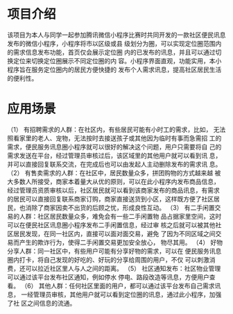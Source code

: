 # 项目介绍

  该项目为本人与同学一起参加腾讯微信小程序比赛时共同开发的一款社区便民讯息发布的微信小程序，小程序将市以区级或县 级划分为圈，可以实现定位圈范围内的需求信息发布功能，首页仅会展示定位圈 内的已发布的讯息，并且可以通过切换定位来切换定位圈展示不同定位圈的内 容。小程序界面直观，功能实用，本小程序旨在服务定位圈内的居民方便快捷的 发布个人需求讯息，提高社区居民生活的便利性。

# 应用场景
  
  （1） 有招聘需求的人群：在社区内，有些居民可能有小时工的需求，比如， 无法照看家里的老人、宠物，无法按时去接送孩子或其他因为临时有事而急需招 工的需求，便民服务讯息圈小程序就可以很好的解决这个问题，用户只需要将自 己的需求发送在平台，经过管理员审核过后，该区域里的其他用户就可以看到讯 息，并可以直接回复联系交流，在完成后也可以由发起人主动删除发布的需求讯 息。
  （2） 有售卖需求的人群：在社区中，居民数量众多，拼团购物的方式越来越 被大多数人所接受，商家本着量大从优的原则，可以在此小程序内发布商品信息， 经过管理员资质审核以后，社区居民就可以看到该商家发布的商品讯息，有需求 的居民可以直接回复联系商家订购，商家直接送货到小区，这样既方便了社区居 民，也消除了商家因卖不出货的后顾之忧，形成良性互动。 
  （3） 有二手闲置交易的人群：社区居民数量众多，难免会有一些二手闲置物 品占据家里空间，这时可以在便民社区讯息圈小程序发布二手闲置信息，经过审 核之后就可以被其他社区居民发现，在同一社区内，直接可以面对面交易，避免 了因为不同区域之间交易而产生的欺诈行为，使得二手闲置交易更加安全放心， 物尽其用。
  （4） 好物分享人群：同一社区中，有些用户可能有分享好物的需求，可以在 便民服务讯息圈内打卡，将自己发现的好吃的、好玩的分享给周围的用户，不仅 可以刺激消费，还可以拉近社区里人与人之间的距离。 
  （5） 社区通知发布：社区物业管理可以通过该平台发布社区通知，例如停水 停电、路段改造等讯息，方便用户查看。 
  （6） 其他人群：任何社区里面的用户，都可以通过该平台发布自己需求讯息， 一经管理员审核，其他用户就可以看到定位圈的讯息，通过此小程序，加强了社 区之间信息的流通。
